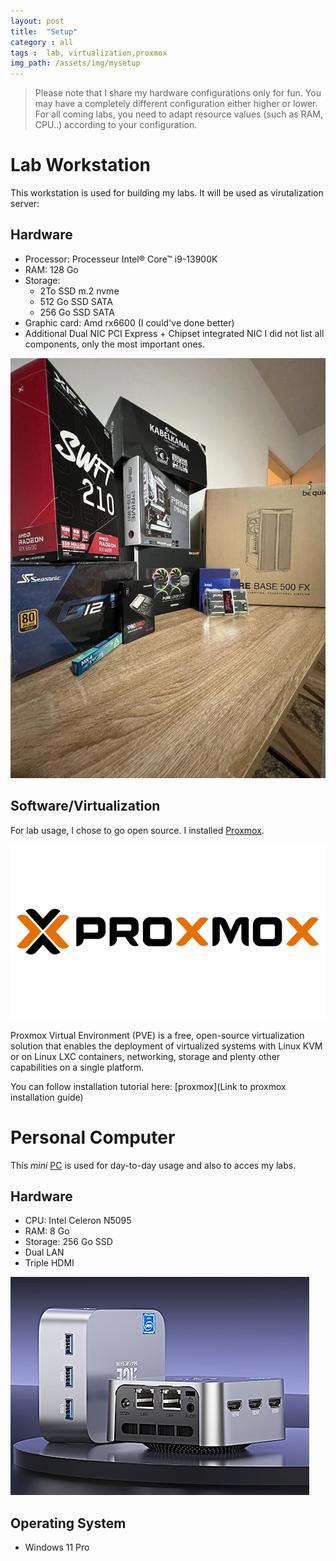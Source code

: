 ```yaml
---
layout: post
title:  "Setup"
category : all
tags :  lab, virtualization,proxmox
img_path: /assets/img/mysetup
---
```



> Please note that I share my hardware configurations only for fun. You may have a completely different configuration either higher or lower.
> For all coming labs, you need to adapt resource values (such as RAM, CPU..) according to your configuration.

# Lab Workstation
This workstation is used for building my labs. It will be used as virutalization server:
## Hardware

- Processor:  Processeur Intel® Core™ i9-13900K
- RAM: 128 Go
- Storage: 
	- 2To SSD m.2 nvme
	- 512 Go SSD SATA
	- 256 Go SSD SATA
- Graphic card: Amd rx6600 (I could've done better)
- Additional Dual NIC PCI Express + Chipset integrated NIC
I did not list all components, only the most important ones.

![config.jpg](config.jpg)

## Software/Virtualization
For lab usage, I chose to go open source. I installed [Proxmox](https://www.proxmox.com/en/proxmox-ve).

![Proxmox.png](Proxmox.png)

Proxmox Virtual Environment (PVE) is a free, open-source virtualization solution that enables the deployment of virtualized systems with Linux KVM or on Linux LXC containers, networking, storage and plenty other capabilities on a single platform.

You can follow installation tutorial here: [proxmox](Link to proxmox installation guide)

# Personal Computer
This *mini* [PC](https://www.amazon.fr/dp/B0BLY1DR42?ref_=cm_sw_r_mwn_dp_F0983Q5VYCGN4KKF1TF6) is used for day-to-day usage and also to acces my labs.
## Hardware
- CPU: Intel Celeron N5095
- RAM: 8 Go
- Storage: 256 Go SSD
- Dual LAN
- Triple HDMI

![mini-pc.png](mini-pc.png)

## Operating System
- Windows 11 Pro

